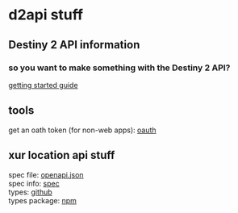 # d2api stuff

## Destiny 2 API information

### so you want to make something with the Destiny 2 API?
[getting started guide](guide/)  

## tools
get an oath token (for non-web apps): [oauth](oauth/)  

## xur location api stuff
spec file: [openapi.json](openapi.json)  
spec info:  [spec](spec)  
types:  [github](https://github.com/d2api/d2api-types/blob/master/index.d.ts)  
types package:  [npm](https://www.npmjs.com/package/@d2api/d2api-types)  

